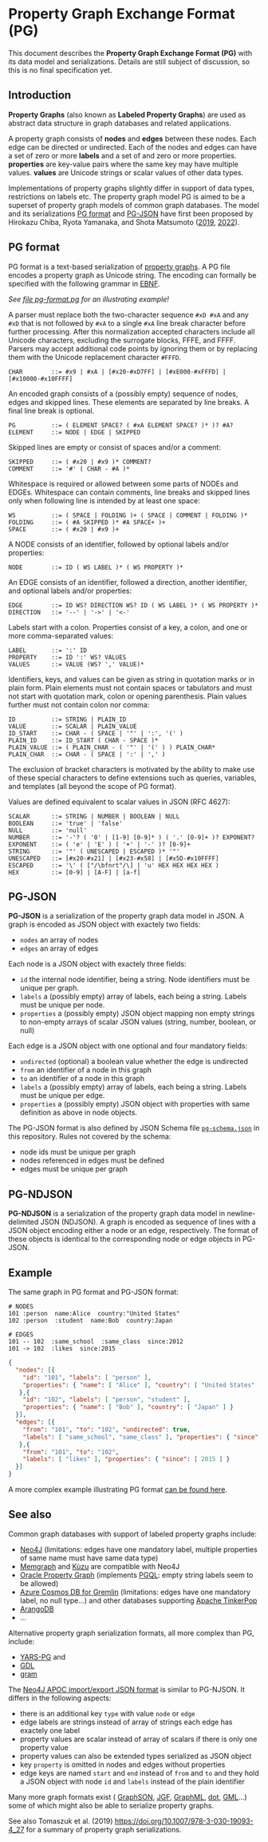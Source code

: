 # Property Graph Exchange Format (PG)

This document describes the **Property Graph Exchange Format (PG)** with its
data model and serializations. Details are still subject of discussion, so this
is no final specification yet.

## Introduction

**Property Graphs** (also known as **Labeled Property Graphs**) are used as
abstract data structure in graph databases and related applications. 

A property graph consists of **nodes** and **edges** between these nodes. Each
edge can be directed or undirected.  Each of the nodes and edges can have a set
of zero or more **labels** and a set of and zero or more properties.
**properties** are key-value pairs where the same key may have multiple values.
**values** are Unicode strings or scalar values of other data types.

Implementations of property graphs slightly differ in support of data types,
restrictions on labels etc. The property graph model PG is aimed to be a
superset of property graph models of common graph databases. The model and its
serializations [PG format](#pg-format) and [PG-JSON](#pg-json) have first been
proposed by Hirokazu Chiba, Ryota Yamanaka, and Shota Matsumoto
([2019](https://arxiv.org/abs/1907.03936), [2022](https://arxiv.org/abs/2203.06393)).

## PG format

PG format is a text-based serialization of [property graphs](#property-graphs).
A PG file encodes a property graph as Unicode string. The encoding can formally
be specified with the following grammar in
[EBNF](https://www.w3.org/TR/xml/#sec-notation).

*See [file pg-format.pg](./pg-format.pg) for an illustrating example!*

A parser must replace both the two-character sequence `#xD #xA` and any `#xD`
that is not followed by `#xA` to a single `#xA` line break character before
further processing. After this normalization accepted characters include all
Unicode characters, excluding the surrogate blocks, FFFE, and FFFF. Parsers
may accept additional code points by ignoring them or by replacing them with the
Unicode replacement character `#FFFD`.

~~~ebnf
CHAR	    ::= #x9 | #xA | [#x20-#xD7FF] | [#xE000-#xFFFD] | [#x10000-#x10FFFF]
~~~

An encoded graph consists of a (possibly empty) sequence of nodes, edges and
skipped lines. These elements are separated by line breaks. A final line break
is optional.

~~~ebnf
PG          ::= ( ELEMENT SPACE? ( #xA ELEMENT SPACE? )* )? #A?
ELEMENT     ::= NODE | EDGE | SKIPPED
~~~

Skipped lines are empty or consist of spaces and/or a comment:

~~~ebnf
SKIPPED     ::= ( #x20 | #x9 )* COMMENT?
COMMENT     ::= '#' ( CHAR - #A )*
~~~

Whitespace is required or allowed between some parts of NODEs and EDGEs.
Whitespace can contain comments, line breaks and skipped lines only when
following line is intended by at least one space:

~~~ebnf
WS          ::= ( SPACE | FOLDING )+ ( SPACE | COMMENT | FOLDING )*
FOLDING     ::= ( #A SKIPPED )* #A SPACE+ )+
SPACE       ::= ( #x20 | #x9 )+
~~~

A NODE consists of an identifier, followed by optional labels and/or properties:

~~~ebnf
NODE        ::= ID ( WS LABEL )* ( WS PROPERTY )*
~~~

An EDGE consists of an identifier, followed a direction, another identifier,
and optional labels and/or properties:

~~~ebnf
EDGE        ::= ID WS? DIRECTION WS? ID ( WS LABEL )* ( WS PROPERTY )*
DIRECTION   ::= '--' | '->' | '<-'
~~~

Labels start with a colon. Properties consist of a key, a colon, and one or
more comma-separated values:

~~~
LABEL       ::= ':' ID
PROPERTY    ::= ID ':' WS? VALUES
VALUES      ::= VALUE (WS? ',' VALUE)*
~~~

Identifiers, keys, and values can be given as string in quotation marks or in
plain form. Plain elements must not contain spaces or tabulators and must not
start with quotation mark, colon or opening parenthesis. Plain values further
must not contain colon nor comma:

~~~ebnf
ID          ::= STRING | PLAIN_ID
VALUE       ::= SCALAR | PLAIN_VALUE
ID_START    ::= CHAR - ( SPACE | '"' | ':', '(' ) 
PLAIN_ID    ::= ID_START ( CHAR - SPACE )*
PLAIN_VALUE ::= ( PLAIN_CHAR - ( '"' | '(' ) ) PLAIN_CHAR*
PLAIN_CHAR  ::= CHAR - ( SPACE | ':' | ',' )
~~~

The exclusion of bracket characters is motivated by the ability to make use of
these special characters to define extensions such as queries, variables, and
templates (all beyond the scope of PG format).

Values are defined equivalent to scalar values in JSON (RFC 4627):

~~~ebnf
SCALAR      ::= STRING | NUMBER | BOOLEAN | NULL
BOOLEAN     ::= 'true' | 'false' 
NULL        ::= 'null'
NUMBER      ::= '-'? ( '0' | [1-9] [0-9]* ) ( '.' [0-9]+ )? EXPONENT?  
EXPONENT    ::= ( 'e' | 'E' ) ( '+' | '-' )? [0-9]+
STRING      ::= '"' ( UNESCAPED | ESCAPED )* '"'
UNESCAPED   ::= [#x20-#x21] | [#x23-#x58] | [#x5D-#x10FFFF]
ESCAPED     ::= '\' ( ["/\bfnrt"/\] | 'u' HEX HEX HEX HEX )
HEX         ::= [0-9] | [A-F] | [a-f]
~~~

## PG-JSON

**PG-JSON** is a serialization of the property graph data model in JSON. A graph is encoded as JSON object with exactely two fields:

- `nodes` an array of nodes
- `edges` an array of edges

Each node is a JSON object with exactely three fields:

- `id` the internal node identifier, being a string. Node identifiers must be unique per graph.
- `labels` a (possibly empty) array of labels, each being a string. Labels must be unique per node.
- `properties` a (possibly empty) JSON object mapping non empty strings to non-empty arrays of scalar JSON values (string, number, boolean, or null)

Each edge is a JSON object with one optional and four mandatory fields:

- `undirected` (optional) a boolean value whether the edge is undirected
- `from` an identifier of a node in this graph
- `to` an identifier of a node in this graph
- `labels` a (possibly empty) array of labels, each being a string. Labels must be unique per edge.
- `properties` a (possibly empty) JSON object with properties with same definition as above in node objects.

The PG-JSON format is also defined by JSON Schema file
[`pg-schema.json`](../pg-schema.json) in this repository. Rules not covered
by the schema:

- node ids must be unique per graph
- nodes referenced in edges must be defined
- edges must be unique per graph

## PG-NDJSON

**PG-NDJSON** is a serialization of the property graph data model in newline-delimited JSON (NDJSON). A graph is encoded as sequence of lines with a JSON object encoding
either a node or an edge, respectively. The format of these objects is identical to the corresponding node or edge objects in PG-JSON.

## Example

The same graph in PG format and PG-JSON format:

~~~
# NODES
101 :person  name:Alice  country:"United States"
102 :person  :student  name:Bob  country:Japan

# EDGES
101 -- 102  :same_school  :same_class  since:2012
101 -> 102  :likes  since:2015
~~~

~~~json
{
  "nodes": [{
    "id": "101", "labels": [ "person" ],
    "properties": { "name": [ "Alice" ], "country": [ "United States" ] }
   },{
    "id": "102", "labels": [ "person", "student" ],
    "properties": { "name": [ "Bob" ], "country": [ "Japan" ] }
  }],
  "edges": [{
    "from": "101", "to": "102", "undirected": true,
    "labels": [ "same_school", "same_class" ], "properties": { "since": [ 2012 ] }
   },{
    "from": "101", "to": "102",
    "labels": [ "likes" ], "properties": { "since": [ 2015 ] }
  }]
}
~~~

A more complex example illustrating PG format [can be found here](./pg-format.pg).

## See also

Common graph databases with support of labeled property graphs include:

- [Neo4J](https://neo4j.com/) (limitations: edges have one mandatory label, multiple properties of same name must have same data type)
- [Memgraph](https://memgraph.com/) and [Kùzu](https://kuzudb.com) are compatible with Neo4J
- [Oracle Property Graph](https://docs.oracle.com/en/database/oracle/property-graph/index.html) (implements [PGQL](https://pgql-lang.org/): empty string labels seem to be allowed)
- [Azure Cosmos DB for Gremlin](https://learn.microsoft.com/azure/cosmos-db/gremlin/) (limitations: edges have one mandatory label, no null type...) and other databases supporting [Apache TinkerPop](https://tinkerpop.apache.org/)
- [ArangoDB](https://arangodb.com/)
- ...

Alternative property graph serialization formats, all more complex than PG, include:

- [YARS-PG](https://github.com/lszeremeta/yarspg) and
- [GDL](https://github.com/s1ck/gdl)
- [gram](https://github.com/gram-data/gram-js)

The [Neo4J APOC import/export JSON format](https://neo4j.com/labs/apoc/4.1/export/json/) is similar to PG-NJSON. It differs in the following aspects:

- there is an additional key `type` with value `node` or `edge`
- edge labels are strings instead of array of strings each edge has exactely one label
- property values are scalar instead of array of scalars if there is only one property value
- property values can also be extended types serialized as JSON object
- key `property` is omitted in nodes and edges without properties
- edge keys are named `start` and `end` instead of `from` and `to` and they hold a JSON object with node `id` and `labels` instead of the plain identifier

Many more graph formats exist (
[GraphSON](https://tinkerpop.apache.org/docs/3.7.1/dev/io/#graphson),
[JGF](http://jsongraphformat.info/),
[GraphML](http://graphml.graphdrawing.org/),
[dot](https://graphviz.org/doc/info/lang.html),
[GML](https://en.wikipedia.org/wiki/Graph_Modelling_Language)...)
some of which might also be able to serialize property graphs.

See also Tomaszuk et al. (2019) <https://doi.org/10.1007/978-3-030-19093-4_27> for a summary of property graph serializations.

